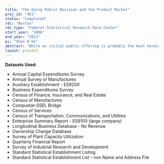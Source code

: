 ```yaml
---
title: "The Going Public Decision and the Product Market"
proj_id: "461"
status: "Completed"
rdc: "Boston"
rdc_type: "Federal Statistical Research Data Center"
start_year: "2006"
end_year: "2013"
pi: "Shan N He"
abstract: "While an initial public offering is probably the most heralded mechanism of going public, the most common and successful mechanism of going public is, however, through an acquisition of the private firm by an existing public company. Since going public allows the firm to access external financing through the equity market for the first time in its life, going public may have important implications for the firm’s product market performance as well. In this research project, we will analyze (for the first time in the literature) how the product market performance of a firm affects the timing of its going public decision. This analysis will inform the U.S. Census Bureau regarding the behavior of organizational change activity and its determinants, where the timing of changes in ownership informs business register processing activity.  We also analyze the consequences of a firm going public on various aspects of its subsequent product market performance. We propose to identify the sources of this poor performance by studying how a firm’s productivity, sales, market share, labor costs and employment levels, material costs, rental and administrative expenses, and capital expenditures change subsequent to going public. This analysis will provide important information on the way in which firms report the value of these measures as collected by Census Bureau programs."
layout: project
---
```


**Datasets Used:**

  - Annual Capital Expenditures Survey 
  - Annual Survey of Manufactures 
  - Auxiliary Establishment - ES9200 
  - Business Expenditures Survey 
  - Census of Finance, Insurance, and Real Estate 
  - Census of Manufactures 
  - Compustat-SSEL Bridge 
  - Census of Services 
  - Census of Transportation, Communications, and Utilities 
  - Enterprise Summary Report - ES9100 (large company) 
  - Longitudinal Business Database - No Revenue 
  - Ownership Change Database 
  - Survey of Plant Capacity Utilization 
  - Quarterly Financial Report 
  - Survey of Industrial Research and Development 
  - Standard Statistical Establishment Listing 
  - Standard Statistical Establishment List - non Name and Address File 

